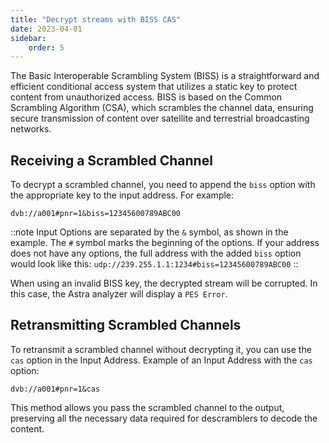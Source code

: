 ```yaml
---
title: "Decrypt streams with BISS CAS"
date: 2023-04-01
sidebar:
    order: 5
---
```


The Basic Interoperable Scrambling System (BISS) is a straightforward and efficient conditional access system that utilizes a static key to protect content from unauthorized access. BISS is based on the Common Scrambling Algorithm (CSA), which scrambles the channel data, ensuring secure transmission of content over satellite and terrestrial broadcasting networks.

## Receiving a Scrambled Channel

To decrypt a scrambled channel, you need to append the `biss` option with the appropriate key to the input address. For example:

```
dvb://a001#pnr=1&biss=12345600789ABC00
```

::note
Input Options are separated by the `&` symbol, as shown in the example. The `#` symbol marks the beginning of the options. If your address does not have any options, the full address with the added `biss` option would look like this: `udp://239.255.1.1:1234#biss=12345600789ABC00`
::

When using an invalid BISS key, the decrypted stream will be corrupted. In this case, the Astra analyzer will display a `PES Error`.

## Retransmitting Scrambled Channels

To retransmit a scrambled channel without decrypting it, you can use the `cas` option in the Input Address. Example of an Input Address with the `cas` option:

```
dvb://a001#pnr=1&cas
```

This method allows you pass the scrambled channel to the output, preserving all the necessary data required for descramblers to decode the content.
